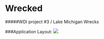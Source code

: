 # Wrecked
#####WDI project #3 / Lake Michigan Wrecks


###Application Layout: 
![](http://i.imgur.com/TIRU82O.jpg)

